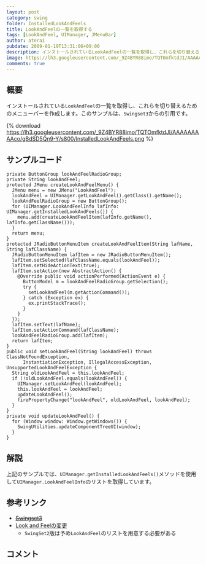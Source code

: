 ```yaml
---
layout: post
category: swing
folder: InstalledLookAndFeels
title: LookAndFeelの一覧を取得する
tags: [LookAndFeel, UIManager, JMenuBar]
author: aterai
pubdate: 2009-01-19T13:31:06+09:00
description: インストールされているLookAndFeelの一覧を取得し、これらを切り替えるためのメニューバーを作成します。
image: https://lh3.googleusercontent.com/_9Z4BYR88imo/TQTOmfktdJI/AAAAAAAAAco/gBdSD5Qn9-Y/s800/InstalledLookAndFeels.png
comments: true
---
```

## 概要
インストールされている`LookAndFeel`の一覧を取得し、これらを切り替えるためのメニューバーを作成します。このサンプルは、`Swingset3`からの引用です。

{% download https://lh3.googleusercontent.com/_9Z4BYR88imo/TQTOmfktdJI/AAAAAAAAAco/gBdSD5Qn9-Y/s800/InstalledLookAndFeels.png %}

## サンプルコード
<pre class="prettyprint"><code>private ButtonGroup lookAndFeelRadioGroup;
private String lookAndFeel;
protected JMenu createLookAndFeelMenu() {
  JMenu menu = new JMenu("LookAndFeel");
  lookAndFeel = UIManager.getLookAndFeel().getClass().getName();
  lookAndFeelRadioGroup = new ButtonGroup();
  for (UIManager.LookAndFeelInfo lafInfo: UIManager.getInstalledLookAndFeels()) {
    menu.add(createLookAndFeelItem(lafInfo.getName(), lafInfo.getClassName()));
  }
  return menu;
}
protected JRadioButtonMenuItem createLookAndFeelItem(String lafName, String lafClassName) {
  JRadioButtonMenuItem lafItem = new JRadioButtonMenuItem();
  lafItem.setSelected(lafClassName.equals(lookAndFeel));
  lafItem.setHideActionText(true);
  lafItem.setAction(new AbstractAction() {
    @Override public void actionPerformed(ActionEvent e) {
      ButtonModel m = lookAndFeelRadioGroup.getSelection();
      try {
        setLookAndFeel(m.getActionCommand());
      } catch (Exception ex) {
        ex.printStackTrace();
      }
    }
  });
  lafItem.setText(lafName);
  lafItem.setActionCommand(lafClassName);
  lookAndFeelRadioGroup.add(lafItem);
  return lafItem;
}
public void setLookAndFeel(String lookAndFeel) throws ClassNotFoundException,
      InstantiationException, IllegalAccessException, UnsupportedLookAndFeelException {
  String oldLookAndFeel = this.lookAndFeel;
  if (!oldLookAndFeel.equals(lookAndFeel)) {
    UIManager.setLookAndFeel(lookAndFeel);
    this.lookAndFeel = lookAndFeel;
    updateLookAndFeel();
    firePropertyChange("lookAndFeel", oldLookAndFeel, lookAndFeel);
  }
}
private void updateLookAndFeel() {
  for (Window window: Window.getWindows()) {
    SwingUtilities.updateComponentTreeUI(window);
  }
}
</code></pre>

## 解説
上記のサンプルでは、`UIManager.getInstalledLookAndFeels()`メソッドを使用して`UIManager.LookAndFeelInfo`のリストを取得しています。

## 参考リンク
- ~~[Swingset3](https://java.net/projects/Swingset3)~~
- [Look and Feelの変更](https://ateraimemo.com/Swing/LookAndFeel.html)
    - `SwingSet2`版は予め`LookAndFeel`のリストを用意する必要がある

<!-- dummy comment line for breaking list -->

## コメント
